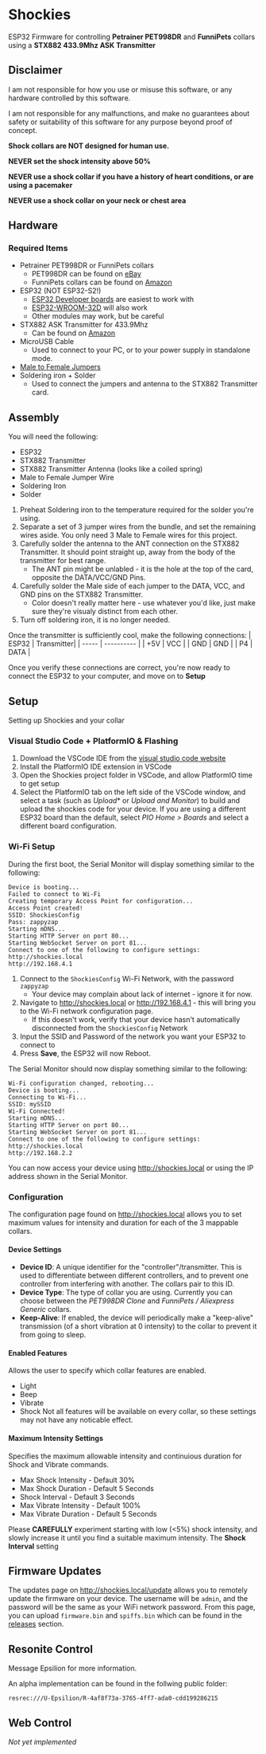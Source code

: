 # Shockies
ESP32 Firmware for controlling **Petrainer PET998DR** and **FunniPets** collars using a **STX882 433.9Mhz ASK Transmitter**

## Disclaimer
I am not responsible for how you use or misuse this software, or any hardware controlled by this software.

I am not responsible for any malfunctions, and make no guarantees about safety or suitability of this software for any purpose beyond proof of concept.

**Shock collars are NOT designed for human use.**

**NEVER set the shock intensity above 50%**

**NEVER use a shock collar if you have a history of heart conditions, or are using a pacemaker**

**NEVER use a shock collar on your neck or chest area**

## Hardware
### Required Items
* Petrainer PET998DR or FunniPets collars
  - PET998DR can be found on [eBay](https://www.ebay.com/itm/181705501723)
  - FunniPets collars can be found on [Amazon](https://www.amazon.com/FunniPets-Training-Collar-Accessory-Receiver/dp/B0874GMM93/)
* ESP32 (NOT ESP32-S2!)
  - [ESP32 Developer boards](https://www.amazon.com/dp/B0718T232Z) are easiest to work with
  - [ESP32-WROOM-32D](https://www.digikey.com/en/products/detail/espressif-systems/ESP32-WROOM-32D-4MB/9381716) will also work
  - Other modules may work, but be careful
* STX882 ASK Transmitter for 433.9Mhz
  - Can be found on [Amazon](https://www.amazon.com/dp/B09KY28VH8)
* MicroUSB Cable
  - Used to connect to your PC, or to your power supply in standalone mode.
* [Male to Female Jumpers](https://www.amazon.com/HiLetgo-Breadboard-Prototype-Assortment-Raspberry/dp/B077X7MKHN)
* Soldering iron + Solder
  - Used to connect the jumpers and antenna to the STX882 Transmitter card.
## Assembly
You will need the following:
 * ESP32
 * STX882 Transmitter
 * STX882 Transmitter Antenna (looks like a coiled spring)
 * Male to Female Jumper Wire
 * Soldering Iron
 * Solder

1. Preheat Soldering iron to the temperature required for the solder you're using.
2. Separate a set of 3 jumper wires from the bundle, and set the remaining wires aside. You only need 3 Male to Female wires for this project.
3. Carefully solder the antenna to the ANT connection on the STX882 Transmitter. It should point straight up, away from the body of the transmitter for best range.
   - The ANT pin might be unlabled - it is the hole at the top of the card, opposite the DATA/VCC/GND Pins.
4. Carefully solder the Male side of each jumper to the DATA, VCC, and GND pins on the STX882 Transmitter.
   - Color doesn't really matter here - use whatever you'd like, just make sure they're visualy distinct from each other.
6. Turn off soldering iron, it is no longer needed.

Once the transmitter is sufficiently cool, make the following connections:
| ESP32 | Transmitter|
| ----- | ---------- |
| +5V   | VCC        |
| GND   | GND        |
| P4    | DATA       |

Once you verify these connections are correct, you're now ready to connect the ESP32 to your computer, and move on to **Setup**

## Setup
Setting up Shockies and your collar
### Visual Studio Code + PlatformIO & Flashing
1. Download the VSCode IDE from the [visual studio code website](https://code.visualstudio.com/download)
2. Install the PlatformIO IDE extension in VSCode
3. Open the Shockies project folder in VSCode, and allow PlatformIO time to get setup
4. Select the PlatformIO tab on the left side of the VSCode window, and select a task (such as *Upload** or *Upload and Monitor*) to build and upload the shockies code for your device. If you are using a different ESP32 board than the default, select *PIO Home > Boards* and select a different board configuration.

### Wi-Fi Setup
During the first boot, the Serial Monitor will display something similar to the following:
```
Device is booting...
Failed to connect to Wi-Fi
Creating temporary Access Point for configuration...
Access Point created!
SSID: ShockiesConfig
Pass: zappyzap
Starting mDNS...
Starting HTTP Server on port 80...
Starting WebSocket Server on port 81...
Connect to one of the following to configure settings:
http://shockies.local
http://192.168.4.1
```
1. Connect to the `ShockiesConfig` Wi-Fi Network, with the password `zappyzap`
   - Your device may complain about lack of internet - ignore it for now.
2. Navigate to http://shockies.local or http://192.168.4.1 - this will bring you to the Wi-Fi network configuration page.
   - If this doesn't work, verify that your device hasn't automatically disconnected from the `ShockiesConfig` Network
3. Input the SSID and Password of the network you want your ESP32 to connect to
4. Press **Save**, the ESP32 will now Reboot.
 
The Serial Monitor should now display something similar to the following:
```
Wi-Fi configuration changed, rebooting...
Device is booting...
Connecting to Wi-Fi...
SSID: mySSID
Wi-Fi Connected!
Starting mDNS...
Starting HTTP Server on port 80...
Starting WebSocket Server on port 81...
Connect to one of the following to configure settings:
http://shockies.local
http://192.168.2.2 
```
You can now access your device using http://shockies.local or using the IP address shown in the Serial Monitor.

### Configuration
The configuration page found on http://shockies.local allows you to set maximum values for intensity and duration for each of the 3 mappable collars.

#### Device Settings
- **Device ID**: A unique identifier for the "controller"/transmitter. This is used to differentiate between different controllers, and to prevent one controller from interfering with another. The collars pair to this ID.
- **Device Type**: The type of collar you are using. Currently you can choose between the *PET998DR Clone* and *FunniPets / Aliexpress Generic* collars.
- **Keep-Alive**: If enabled, the device will periodically make a "keep-alive" transmission (of a short vibration at 0 intensity) to the collar to prevent it from going to sleep.

#### Enabled Features
Allows the user to specify which collar features are enabled.
* Light
* Beep
* Vibrate
* Shock
Not all features will be available on every collar, so these settings may not have any noticable effect.

#### Maximum Intensity Settings
Specifies the maximum allowable intensity and continuious duration for Shock and Vibrate commands.
* Max Shock Intensity - Default 30%
* Max Shock Duration - Default 5 Seconds
* Shock Interval - Default 3 Seconds
* Max Vibrate Intensity - Default 100%
* Max Vibrate Duration - Default 5 Seconds

Please **CAREFULLY** experiment starting with low (<5%) shock intensity, and slowly increase it until you find a suitable maximum intensity.
The **Shock Interval** setting 

## Firmware Updates
The updates page on http://shockies.local/update allows you to remotely update the firmware on your device. The username will be `admin`, and the password will be the same as your WiFi network password.
From this page, you can upload `firmware.bin` and `spiffs.bin` which can be found in the [releases](https://github.com/Aerizeon/Shockies/releases) section.



## Resonite Control
Message Epsilion for more information.

An alpha implementation can be found in the follwing public folder:

`resrec:///U-Epsilion/R-4af8f73a-3765-4ff7-ada0-cdd199286215`

## Web Control
*Not yet implemented*
